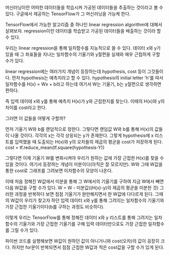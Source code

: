 머신러닝이란 어떠한 데이터들을 학습시켜 가공된 데이터들을 추출하는 것이라고 볼 수 있다.
구글에서 제공하는 TensorFlow가 그 머신러닝을 가능케 한다.

TensorFlow에서 가능한 알고리즘 중 하나인 linear regression algorithm에 대해서 살펴보자.
regression이란 데이터를 학습받고 가공된 데이터들을 배출하는 것이라 할 수 있다.

우리는 linear regression을 통해 일차함수를 지능적으로 쓸 수 있다.
데이터 x와 y가 있을 때 그 좌표들을 지나는 일차함수의 기울기와 y절편을 실재와 매우 근접하게 구할 수가 있다.

linear regression에는 여러가지 개념이 등장하는데 hypothesis, cost 등이 그것들이다.
먼저 hypothesis는 예측치라고 할 수 있다. hypothesis의 initial letter 'h'를 따서 일차함수를 H(x) = Wx + b라고 하는데 여기서 W는 기울기, b는 y절편으로 생각하면 편하다.

즉 입력 데이테 x와 y를 통해 예측치 H(x)가 y와 근접한지를 찾는다. 이때의 H(x)와 y의 차이를 cost라고 한다.

그러면 이 값들을 어떻게 구할까?

먼저 기울기 W와 b를 랜덤적으로 정한다. 
그렇다면 랜덤값 W와 b를 통해 H(x)의 값들이 나올 것이다. 
각각의 x는 각각 상응되는 y가 존재한다.
그렇게 hypothesis에 x 리스트를 입력했을 때 도출되는 H(x)와 y의 오차들의 제곱의 평균을 cost가 저장하게 된다.
cost = tf.reduce_mean(tf.square(hypothesis-Y))

그렇다면 이제 기울기 W를 변화시켜야 우리가 원하는 값에 가장 근접한 H(x)를 찾을 수 있을 것이다.
여기서 등장하는 개념이 미분이다(아직은 잘 모르지만).
W와 그때 W값을 통한 cost로 그래프를 그려보면 이차함수의 모양이 나온다.

이때 처음 정해진 W값에서 미분을 통해 그 W에서의 기울기를 구하여 지금 W에서 빼면 다음 W값을 구할 수가 있다.
W = W - 미분값((H(x)-y)의 제곱의 평균을 미분한 것)
그러한 과정을 반복하다 보면 점점 기울기가 완만해지면서 한 W값에 다다르게 된다.
그때의 W값이 우리가 찾고자 하던 입력 데이터 x와 y를 통해 그려지는 일차함수의 기울기와 가장 근접한 기울기이다(b를 구하는 과정도 비슷하다).

이렇게 우리는 TensorFlow를 통해 정해진 데이터 x와 y 리스트를 통해 그려지는 일차함수의 기울기와 가장 근접한 기울기를 구해 입력 데이터만으로도 가장 근접한 일차함수를 그릴 수가 있다. 

파이썬 코드를 실행해보면 W값이 원하던 값이 아니거니와 cost(오차)의 값이 굉장히 크다. 
하지만 for문이 반복되면서 점점 근접한 W값과 적은 cost값을 구할 수가 있게 된다.

